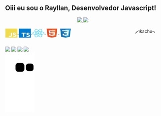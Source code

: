 ## Oiii eu sou o Rayllan, Desenvolvedor Javascript!
<div align="center">
  <a href="https://github.com/RayllanSouza">
  <img height="150em" src="https://github-readme-stats.vercel.app/api?username=RayllanSouza&show_icons=true&theme=gruvbox&include_all_commits=true&count_private=true"/>
  <img height="150em" src="https://github-readme-stats.vercel.app/api/top-langs/?username=RayllanSouza&layout=compact&langs_count=7&theme=gruvbox"/>
</div>

<div style="display: inline_block"><br>
  <img align="center" alt="Javascript" height="30" width="40" src="https://raw.githubusercontent.com/devicons/devicon/master/icons/javascript/javascript-plain.svg">
  <img align="center" alt="Typescript" height="30" width="40" src="https://raw.githubusercontent.com/devicons/devicon/master/icons/typescript/typescript-plain.svg">
  <img align="center" alt="ReactJS" height="30" width="40" src="https://raw.githubusercontent.com/devicons/devicon/master/icons/react/react-original.svg">
  <img align="center" alt="HTML5" height="30" width="40" src="https://raw.githubusercontent.com/devicons/devicon/master/icons/html5/html5-original.svg">
  <img align="center" alt="CSS3" height="30" width="40" src="https://raw.githubusercontent.com/devicons/devicon/master/icons/css3/css3-original.svg">
  <img align="right" alt="Pikachu-Pic" height="150" style="border-radius:50px;" src="https://i.imgur.com/sVtkdIa.png">
</div>
  
  ##
 
<div> 
  <a href="https://www.instagram.com/rayllansouza12/" target="_blank"><img src="https://img.shields.io/badge/-Instagram-%232b2b2b?style=for-the-badge&logo=instagram&logoColor=white" target="_blank"></a>
 <a href="https://discord.gg/uPrphNaTAA" target="_blank"><img src="https://img.shields.io/badge/Discord-7289DA?style=for-the-badge&logo=discord&logoColor=white" target="_blank"></a> 
  <a href = "mailto:rayllan51@gmail.com"><img src="https://img.shields.io/badge/-Gmail-%23333?style=for-the-badge&logo=gmail&logoColor=white" target="_blank"></a>
  <a href="https://www.linkedin.com/" target="_blank"><img src="https://img.shields.io/badge/-LinkedIn-%230077B5?style=for-the-badge&logo=linkedin&logoColor=white" target="_blank"></a> 
</div>
  
<img alt="Cobrinha comendo commits" src="https://raw.githubusercontent.com/scriptex/github-contributions-snake/snake/github-contribution-grid-snake.svg">
